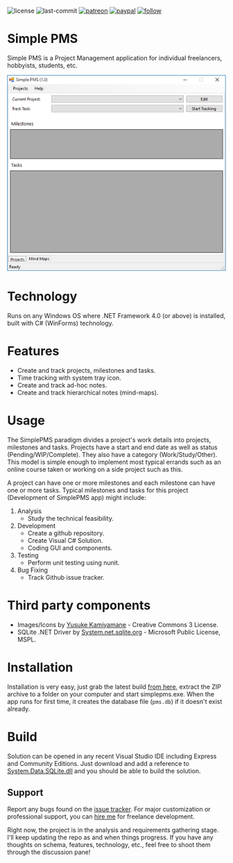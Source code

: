 ![license](https://img.shields.io/github/license/prahladyeri/SimplePMS.svg)
![last-commit](https://img.shields.io/github/last-commit/prahladyeri/SimplePMS.svg)
[![patreon](https://img.shields.io/badge/Patreon-brown.svg?logo=patreon)](https://www.patreon.com/prahladyeri)
[![paypal](https://img.shields.io/badge/PayPal-blue.svg?logo=paypal)](https://paypal.me/prahladyeri)
[![follow](https://img.shields.io/twitter/follow/prahladyeri.svg?style=social)](https://twitter.com/prahladyeri)

# Simple PMS

Simple PMS is a Project Management application for individual freelancers, hobbyists, students, etc.

![main screen](screenshots/main.png)

# Technology

Runs on any Windows OS where .NET Framework 4.0 (or above) is installed, built with C# (WinForms) technology.

# Features

- Create and track projects, milestones and tasks.
- Time tracking with system tray icon.
- Create and track ad-hoc notes.
- Create and track hierarchical notes (mind-maps).

# Usage

The SimplePMS paradigm divides a project's work details into projects, milestones and tasks. Projects have a start and end date as well as status (Pending/WIP/Complete). They also have a category (Work/Study/Other). This model is simple enough to implement most typical errands such as an online course taken or working on a side project such as this.

A project can have one or more milestones and each milestone can have one or more tasks. Typical milestones and tasks for this project (Development of SimplePMS app) might include:

1. Analysis
	- Study the technical feasibility.
2. Development
	- Create a github repository.
	- Create Visual C# Solution.
	- Coding GUI and components.
3. Testing
	- Perform unit testing using nunit.
4. Bug Fixing
	- Track Github issue tracker.

# Third party components

- Images/Icons by [Yusuke Kamiyamane](https://p.yusukekamiyamane.com/) - Creative Commons 3 License.
- SQLite .NET Driver by [System.net.sqlite.org](https://system.data.sqlite.org/) - Microsoft Public License, MSPL.

# Installation

Installation is very easy, just grab the latest build [from here](https://github.com/prahladyeri/simplepms/releases/latest), extract the ZIP archive to a folder on your computer and start simplepms.exe. When the app runs for first time, it creates the database file (`pms.db`) if it doesn't exist already.

# Build

Solution can be opened in any recent Visual Studio IDE including Express and Community Editions. Just download and add a reference to [System.Data.SQLite.dll](https://system.data.sqlite.org/) and you should be able to build the solution.

## Support

Report any bugs found on the [issue tracker](https://github.com/prahladyeri/SimplePMS/issues). For major customization or professional support, you can [hire me](https://prahladyeri.com/hire-me) for freelance development.

Right now, the project is in the analysis and requirements gathering stage. I'll keep updating the repo as and when things progress. If you have any thoughts on schema, features, technology, etc., feel free to shoot them through the discussion pane!
